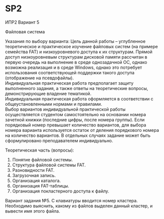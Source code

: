 # SP2

ИПР2
Вариант 5
 
Файловая система

Указания по выбору варианта:
Цель данной работы – углубленное теоретическое и практическое
изучение файловых систем (на примере семейства FAT) и низкоуровневого
доступа к их структурам. Прямой доступ низкоуровневым структурам дисковой
памяти рассчитан в первую очередь на выполнение в среде однозадачной ОС,
однако возможна реализация и в среде Windows, однако это потребует
использования соответствующей поддержки такого доступа (отображение на
псевдофайлы).  
Индивидуальная практическая работа предполагает защиту выполненного
задания, а также ответы на теоретические вопросы, демонстрирующие владение
тематикой.  
Индивидуальная практическая работа оформляется в соответствии с
общеустановленными нормами и правилами.  
Выбор вариантов индивидуальной практической работы осуществляется
студентом самостоятельно на основании номера зачетной книжки (последние
цифры, после номера группы). Если порядковый номер превышает количество
вариантов, для выбора номера варианта используется остаток от деления
порядкового номера на количество вариантов. В отдельных случаях задание
может быть сформулировано преподавателем индивидуально.  

Теоретическая часть (вопросы):
1. Понятие файловой системы.
2. Структура файловой системы FAT.
3. Разновидности FAT.
4. Загрузочная запись.
5. Организация каталога.
6. Организация FAT-таблицы.
7. Организация покластерного доступа к файлу.

Вариант задания №5.
С клавиатуры вводится номер кластера. Необходимо выяснить, какому из
файлов выделен данный кластер, и вывести имя этого файла.
